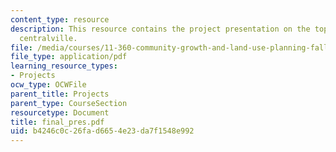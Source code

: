 ```yaml
---
content_type: resource
description: This resource contains the project presentation on the topic envisioning
  centralville.
file: /media/courses/11-360-community-growth-and-land-use-planning-fall-2005/b4246c0c26fad6654e23da7f1548e992_final_pres.pdf
file_type: application/pdf
learning_resource_types:
- Projects
ocw_type: OCWFile
parent_title: Projects
parent_type: CourseSection
resourcetype: Document
title: final_pres.pdf
uid: b4246c0c-26fa-d665-4e23-da7f1548e992
---
```

